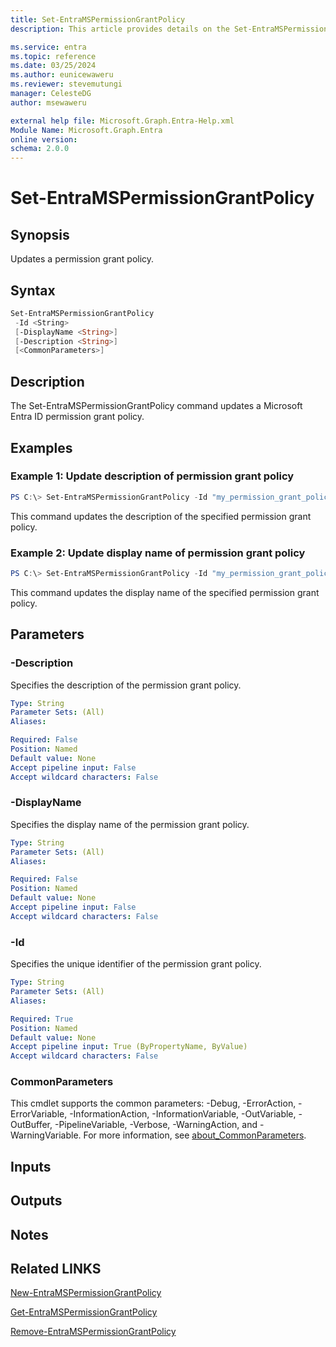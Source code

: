 ```yaml
---
title: Set-EntraMSPermissionGrantPolicy
description: This article provides details on the Set-EntraMSPermissionGrantPolicy command.

ms.service: entra
ms.topic: reference
ms.date: 03/25/2024
ms.author: eunicewaweru
ms.reviewer: stevemutungi
manager: CelesteDG
author: msewaweru

external help file: Microsoft.Graph.Entra-Help.xml
Module Name: Microsoft.Graph.Entra
online version:
schema: 2.0.0
---
```


# Set-EntraMSPermissionGrantPolicy

## Synopsis
Updates a permission grant policy.

## Syntax

```powershell
Set-EntraMSPermissionGrantPolicy 
 -Id <String>
 [-DisplayName <String>] 
 [-Description <String>] 
 [<CommonParameters>]
```

## Description
The Set-EntraMSPermissionGrantPolicy command updates a Microsoft Entra ID permission grant policy.

## Examples

### Example 1: Update description of permission grant policy
```powershell
PS C:\> Set-EntraMSPermissionGrantPolicy -Id "my_permission_grant_policy_id" -Description "updated description"
```

This command updates the description of the specified permission grant policy.

### Example 2: Update display name of permission grant policy
```powershell
PS C:\> Set-EntraMSPermissionGrantPolicy -Id "my_permission_grant_policy_id" -DisplayName "update displayname"
```

This command updates the display name of the specified permission grant policy.

## Parameters

### -Description
Specifies the description of the permission grant policy.

```yaml
Type: String
Parameter Sets: (All)
Aliases:

Required: False
Position: Named
Default value: None
Accept pipeline input: False
Accept wildcard characters: False
```

### -DisplayName
Specifies the display name of the permission grant policy.

```yaml
Type: String
Parameter Sets: (All)
Aliases:

Required: False
Position: Named
Default value: None
Accept pipeline input: False
Accept wildcard characters: False
```

### -Id
Specifies the unique identifier of the permission grant policy.

```yaml
Type: String
Parameter Sets: (All)
Aliases:

Required: True
Position: Named
Default value: None
Accept pipeline input: True (ByPropertyName, ByValue)
Accept wildcard characters: False
```

### CommonParameters
This cmdlet supports the common parameters: -Debug, -ErrorAction, -ErrorVariable, -InformationAction, -InformationVariable, -OutVariable, -OutBuffer, -PipelineVariable, -Verbose, -WarningAction, and -WarningVariable. For more information, see [about_CommonParameters](https://go.microsoft.com/fwlink/?LinkID=113216).

## Inputs

## Outputs

## Notes

## Related LINKS

[New-EntraMSPermissionGrantPolicy](New-EntraMSPermissionGrantPolicy.md)

[Get-EntraMSPermissionGrantPolicy](Get-EntraMSPermissionGrantPolicy.md)

[Remove-EntraMSPermissionGrantPolicy](Remove-EntraMSPermissionGrantPolicy.md)

